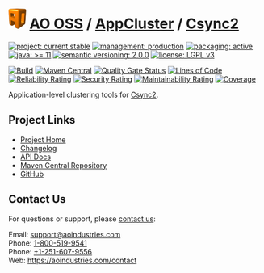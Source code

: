 # [<img src="ao-logo.png" alt="AO Logo" width="35" height="40">](https://github.com/ao-apps) [AO OSS](https://github.com/ao-apps/ao-oss) / [AppCluster](https://github.com/ao-apps/ao-appcluster) / [Csync2](https://github.com/ao-apps/ao-appcluster-csync2)

[![project: current stable](https://oss.aoapps.com/ao-badges/project-current-stable.svg)](https://aoindustries.com/life-cycle#project-current-stable)
[![management: production](https://oss.aoapps.com/ao-badges/management-production.svg)](https://aoindustries.com/life-cycle#management-production)
[![packaging: active](https://oss.aoapps.com/ao-badges/packaging-active.svg)](https://aoindustries.com/life-cycle#packaging-active)  
[![java: &gt;= 11](https://oss.aoapps.com/ao-badges/java-11.svg)](https://docs.oracle.com/en/java/javase/11/)
[![semantic versioning: 2.0.0](https://oss.aoapps.com/ao-badges/semver-2.0.0.svg)](http://semver.org/spec/v2.0.0.html)
[![license: LGPL v3](https://oss.aoapps.com/ao-badges/license-lgpl-3.0.svg)](https://www.gnu.org/licenses/lgpl-3.0)

[![Build](https://github.com/ao-apps/ao-appcluster-csync2/workflows/Build/badge.svg?branch=master)](https://github.com/ao-apps/ao-appcluster-csync2/actions?query=workflow%3ABuild)
[![Maven Central](https://maven-badges.herokuapp.com/maven-central/com.aoapps/ao-appcluster-csync2/badge.svg)](https://maven-badges.herokuapp.com/maven-central/com.aoapps/ao-appcluster-csync2)
[![Quality Gate Status](https://sonarcloud.io/api/project_badges/measure?branch=master&project=com.aoapps%3Aao-appcluster-csync2&metric=alert_status)](https://sonarcloud.io/dashboard?branch=master&id=com.aoapps%3Aao-appcluster-csync2)
[![Lines of Code](https://sonarcloud.io/api/project_badges/measure?branch=master&project=com.aoapps%3Aao-appcluster-csync2&metric=ncloc)](https://sonarcloud.io/component_measures?branch=master&id=com.aoapps%3Aao-appcluster-csync2&metric=ncloc)  
[![Reliability Rating](https://sonarcloud.io/api/project_badges/measure?branch=master&project=com.aoapps%3Aao-appcluster-csync2&metric=reliability_rating)](https://sonarcloud.io/component_measures?branch=master&id=com.aoapps%3Aao-appcluster-csync2&metric=Reliability)
[![Security Rating](https://sonarcloud.io/api/project_badges/measure?branch=master&project=com.aoapps%3Aao-appcluster-csync2&metric=security_rating)](https://sonarcloud.io/component_measures?branch=master&id=com.aoapps%3Aao-appcluster-csync2&metric=Security)
[![Maintainability Rating](https://sonarcloud.io/api/project_badges/measure?branch=master&project=com.aoapps%3Aao-appcluster-csync2&metric=sqale_rating)](https://sonarcloud.io/component_measures?branch=master&id=com.aoapps%3Aao-appcluster-csync2&metric=Maintainability)
[![Coverage](https://sonarcloud.io/api/project_badges/measure?branch=master&project=com.aoapps%3Aao-appcluster-csync2&metric=coverage)](https://sonarcloud.io/component_measures?branch=master&id=com.aoapps%3Aao-appcluster-csync2&metric=Coverage)

Application-level clustering tools for [Csync2](http://oss.linbit.com/csync2/).

## Project Links
* [Project Home](https://oss.aoapps.com/appcluster/csync2/)
* [Changelog](https://oss.aoapps.com/appcluster/csync2/changelog)
* [API Docs](https://oss.aoapps.com/appcluster/csync2/apidocs/)
* [Maven Central Repository](https://central.sonatype.com/artifact/com.aoapps/ao-appcluster-csync2)
* [GitHub](https://github.com/ao-apps/ao-appcluster-csync2)

## Contact Us
For questions or support, please [contact us](https://aoindustries.com/contact):

Email: [support@aoindustries.com](mailto:support@aoindustries.com)  
Phone: [1-800-519-9541](tel:1-800-519-9541)  
Phone: [+1-251-607-9556](tel:+1-251-607-9556)  
Web: https://aoindustries.com/contact
